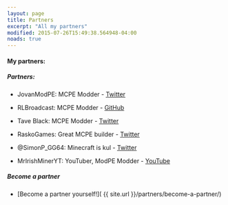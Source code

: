 ```yaml
---
layout: page
title: Partners
excerpt: "All my partners"
modified: 2015-07-26T15:49:38.564948-04:00
noads: true
---
```


#### My partners:

##### Partners:

* JovanModPE: MCPE Modder - [Twitter](https://twitter.com/JovanModPE)

* RLBroadcast: MCPE Modder - [GitHub](https://github.com/RLBroadcast/)

* Tave Black: MCPE Modder - [Twitter](http://taveblacken.weebly.com/)

* RaskoGames: Great MCPE builder - [Twitter](https://twitter.com/RaskoGames)

* @SimonP_GG64: Minecraft is kul - [Twitter](https://twitter.com/SimonP_GG64)

* MrIrishMinerYT: YouTuber, ModPE Modder - [YouTube](https://www.youtube.com/c/mririshminer223CLICKHERE)


##### Become a partner

* [Become a partner yourself!]( {{ site.url }}/partners/become-a-partner/)

